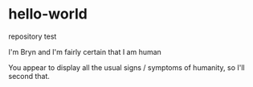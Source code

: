 # hello-world
repository test

I'm Bryn and I'm fairly certain that I am human

You appear to display all the usual signs / symptoms of humanity, so I'll second that.
